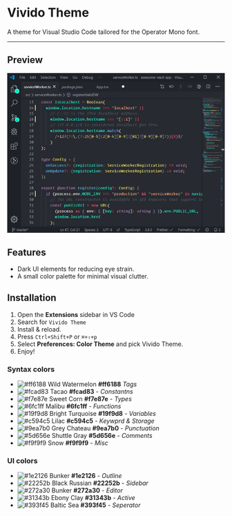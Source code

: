 # Vivido Theme

A theme for Visual Studio Code tailored for the Operator Mono font.

---

## Preview

![Preview](images/vivido-theme-01.png)

## Features

- Dark UI elements for reducing eye strain.
- A small color palette for minimal visual clutter.

## Installation

1. Open the **Extensions** sidebar in VS Code
2. Search for `Vivido Theme`
3. Install & reload.
4. Press `Ctrl+Shift+P` or `⌘+⇧+p`
5. Select **Preferences: Color Theme** and pick Vivido Theme.
6. Enjoy!

### Syntax colors

- ![#ff6188](https://placehold.it/15/ff6188/000000?text=+) Wild Watermelon **#ff6188** _Tags_
- ![#fcad83](https://placehold.it/15/fcad83/000000?text=+) Tacao **#fcad83** - _Constantns_
- ![#f7e87e](https://placehold.it/15/f7e87e/000000?text=+) Sweet Corn **#f7e87e** - _Types_
- ![#6fc1ff](https://placehold.it/15/6fc1ff/000000?text=+) Malibu **#6fc1ff** - _Functions_
- ![#19f9d8](https://placehold.it/15/19f9d8/000000?text=+) Bright Turquoise **#19f9d8** - _Variables_
- ![#c594c5](https://placehold.it/15/c594c5/000000?text=+) Lilac **#c594c5** - _Keywprd & Storage_
- ![#9ea7b0](https://placehold.it/15/9ea7b0/000000?text=+) Grey Chateau **#9ea7b0** - _Punctuation_
- ![#5d656e](https://placehold.it/15/5d656e/000000?text=+) Shuttle Gray **#5d656e** - _Comments_
- ![#f9f9f9](https://placehold.it/15/f9f9f9/000000?text=+) Snow **#f9f9f9** - _Misc_

### UI colors

- ![#1e2126](https://placehold.it/15/1e2126/000000?text=+) Bunker **#1e2126** - _Outline_
- ![#22252b](https://placehold.it/15/22252b/000000?text=+) Black Russian **#22252b** - _Sidebar_
- ![#272a30](https://placehold.it/15/272a30/000000?text=+) Bunker **#272a30** - _Editor_
- ![#31343b](https://placehold.it/15/31343b/000000?text=+) Ebony Clay **#31343b** - _Active_
- ![#393f45](https://placehold.it/15/393f45/000000?text=+) Baltic Sea **#393f45** - _Seperator_
